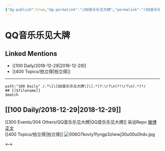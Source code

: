 ```yaml
---
{"dg-publish":true,"dg-permalink":"/QQ音乐乐见大牌","permalink":"/QQ音乐乐见大牌/","created":"2022-12-09T13:46:38.000+08:00","updated":"2023-04-10T16:54:50.000+08:00"}
---
```


# QQ音乐乐见大牌

## Linked Mentions
- [[100 Daily/2018-12-29\|2018-12-29]]
- [[400 Topics/拍立得\|拍立得]]


---

```expander
path:"100 Daily" /.*\[\[QQ音乐乐见大牌\]\].*(?:\r?\n(?!\r?\n).*)*/
## [[$filename]]
$match
```
## [[100 Daily/2018-12-29\|2018-12-29]]
[[300 Events/304 Others/QQ音乐乐见大牌\|QQ音乐乐见大牌]] 采访Repo [微博正文](https://weibo.com/6466290670/H9swN9hjM)  
[[400 Topics/拍立得\|拍立得]] ![006O7kovly1fyngp3zlwwj30u00u0hdv.jpg](/img/user/Attachments/006O7kovly1fyngp3zlwwj30u00u0hdv.jpg)

<-->